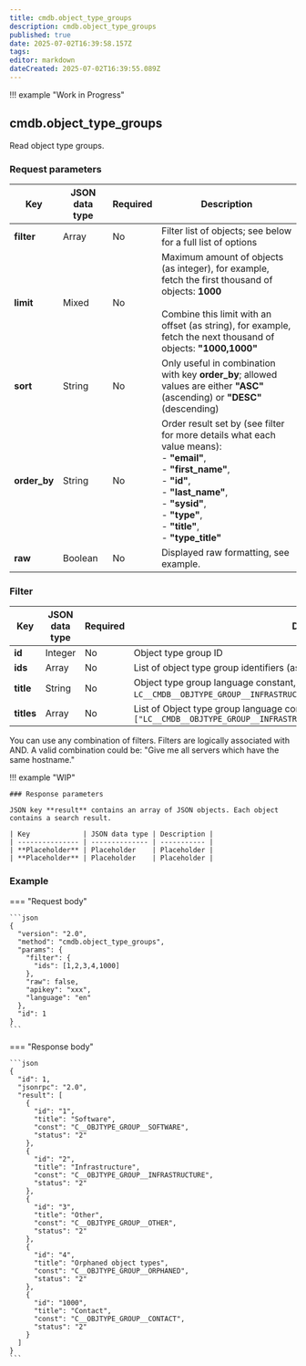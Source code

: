 ```yaml
---
title: cmdb.object_type_groups
description: cmdb.object_type_groups
published: true
date: 2025-07-02T16:39:58.157Z
tags: 
editor: markdown
dateCreated: 2025-07-02T16:39:55.089Z
---
```


!!! example "Work in Progress"

## cmdb.object_type_groups

Read object type groups.

### Request parameters

| Key          | JSON data type | Required | Description                                                                                                                                                                                                                                       |
| ------------ | -------------- | -------- | ------------------------------------------------------------------------------------------------------------------------------------------------------------------------------------------------------------------------------------------------- |
| **filter**   | Array          | No       | Filter list of objects; see below for a full list of options                                                                                                                                                                                      |
| **limit**    | Mixed          | No       | Maximum amount of objects (as integer), for example, fetch the first thousand of objects: **1000**<br><br>Combine this limit with an offset (as string), for example, fetch the next thousand of objects: **"1000,1000"**                         |
| **sort**     | String         | No       | Only useful in combination with key **order_by**; allowed values are either **"ASC"** (ascending) or **"DESC"** (descending)                                                                                                                      |
| **order_by** | String         | No       | Order result set by (see filter for more details what each value means):<br>-   **"email"**,<br>-   **"first_name"**,<br>-   **"id"**,<br>-   **"last_name"**,<br>-   **"sysid"**,<br>-   **"type"**,<br>-   **"title"**,<br>-   **"type_title"** |
| **raw**      | Boolean        | No       | Displayed raw formatting, see example.                                                                                                                                                                                                            |

### Filter

| Key        | JSON data type | Required | Description                                                                                                                                  |
| ---------- | -------------- | -------- | -------------------------------------------------------------------------------------------------------------------------------------------- |
| **id**     | Integer        | No       | Object type group ID                                                                                                                         |
| **ids**    | Array          | No       | List of object type group identifiers (as integers), for example: **[1, 2, 3]**                                                              |
| **title**  | String         | No       | Object type group language constant, for example: `LC__CMDB__OBJTYPE_GROUP__INFRASTRUCTURE` for Server                                       |
| **titles** | Array          | No       | List of Object type group language constants, for example: `["LC__CMDB__OBJTYPE_GROUP__INFRASTRUCTURE","LC__CMDB__OBJTYPE_GROUP__SOFTWARE"]` |

You can use any combination of filters. Filters are logically associated with AND. A valid combination could be: "Give me all servers which have the same hostname."

!!! example "WIP"

    ### Response parameters

    JSON key **result** contains an array of JSON objects. Each object contains a search result.

    | Key             | JSON data type | Description |
    | --------------- | -------------- | ----------- |
    | **Placeholder** | Placeholder    | Placeholder |
    | **Placeholder** | Placeholder    | Placeholder |

### Example

=== "Request body"

    ```json
    {
      "version": "2.0",
      "method": "cmdb.object_type_groups",
      "params": {
        "filter": {
          "ids": [1,2,3,4,1000]
        },
        "raw": false,
        "apikey": "xxx",
        "language": "en"
      },
      "id": 1
    }
    ```

=== "Response body"

    ```json
    {
      "id": 1,
      "jsonrpc": "2.0",
      "result": [
        {
          "id": "1",
          "title": "Software",
          "const": "C__OBJTYPE_GROUP__SOFTWARE",
          "status": "2"
        },
        {
          "id": "2",
          "title": "Infrastructure",
          "const": "C__OBJTYPE_GROUP__INFRASTRUCTURE",
          "status": "2"
        },
        {
          "id": "3",
          "title": "Other",
          "const": "C__OBJTYPE_GROUP__OTHER",
          "status": "2"
        },
        {
          "id": "4",
          "title": "Orphaned object types",
          "const": "C__OBJTYPE_GROUP__ORPHANED",
          "status": "2"
        },
        {
          "id": "1000",
          "title": "Contact",
          "const": "C__OBJTYPE_GROUP__CONTACT",
          "status": "2"
        }
      ]
    }
    ```
